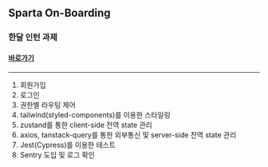 ## Sparta On-Boarding

### 한달 인턴 과제

#### [바로가기](https://sparta-on-boarding-j5f0bcifc-butterbeetles-projects.vercel.app/)

---

1. 회원가입
2. 로그인
3. 권한별 라우팅 제어
4. tailwind(styled-components)를 이용한 스타일링
5. zustand를 통한 client-side 전역 state 관리
6. axios, tanstack-query를 통한 외부통신 및 server-side 전역 state 관리
7. Jest(Cypress)를 이용한 테스트
8. Sentry 도입 및 로그 확인
